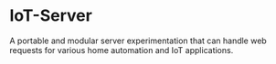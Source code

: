 # IoT-Server
A portable and modular server experimentation that can handle web requests for various home automation and IoT applications.
